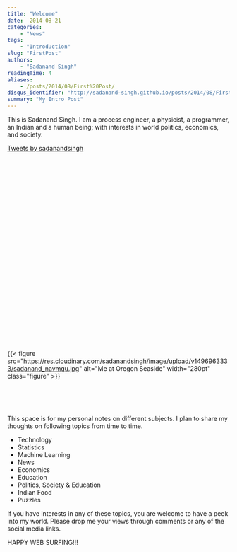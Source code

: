 ```yaml
---
title: "Welcome"
date:  2014-08-21
categories:
    - "News"
tags:
    - "Introduction"
slug: "FirstPost"
authors:
    - "Sadanand Singh"
readingTime: 4
aliases:
    - /posts/2014/08/First%20Post/
disqus_identifier: "http://sadanand-singh.github.io/posts/2014/08/First Post/"
summary: "My Intro Post"
---
```


This is Sadanand Singh. I am a process engineer, a physicist, a
programmer, an Indian and a human being; with interests in world
politics, economics, and society.

<!--more-->

<div class="col-md-6" style="min-height: 450px;"> <a class="twitter-timeline" data-lang="en" data-height="400" href="https://twitter.com/sadanandsingh">Tweets by sadanandsingh</a> <script async src="//platform.twitter.com/widgets.js" charset="utf-8"></script> </div>

{{< figure src="https://res.cloudinary.com/sadanandsingh/image/upload/v1496963333/sadanand_navmqu.jpg" alt="Me at Oregon Seaside" width="280pt" class="figure" >}}

<div class="line-block">
<div class="line"><br></div>
</div>

<div class="line-block">
<div class="line"><br></div>
</div>

<div class="line-block">
<div class="line"><br></div>
</div>

This space is for my personal notes on different subjects. I plan to
share my thoughts on following topics from time to time.

-   Technology
-   Statistics
-   Machine Learning
-   News
-   Economics
-   Education
-   Politics, Society & Education
-   Indian Food
-   Puzzles

If you have interests in any of these topics, you are welcome to have a
peek into my world. Please drop me your views through comments or any of
the social media links.

HAPPY WEB SURFING!!!
